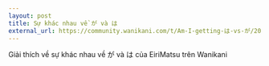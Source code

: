 ```yaml
---
layout: post
title: Sự khác nhau về が và は
external_url: https://community.wanikani.com/t/Am-I-getting-は-vs-が/20893/2?u=lehung
---
```

Giải thích về sự khác nhau về が và は của EiriMatsu trên Wanikani
